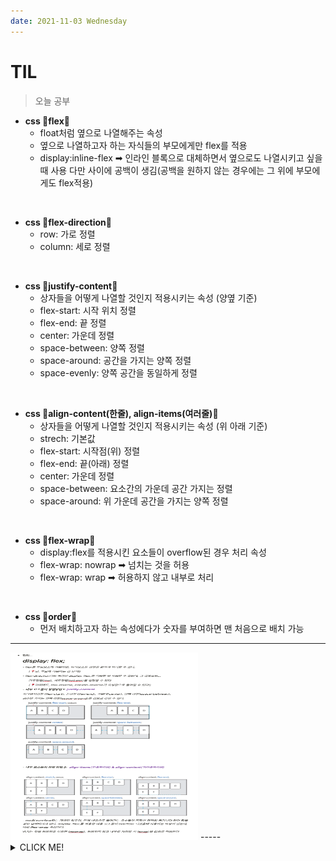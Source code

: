 ```yaml
---
date: 2021-11-03 Wednesday
---
```


# TIL

> 오늘 공부

- **css 🚩flex🚩**
  - float처럼 옆으로 나열해주는 속성
  - 옆으로 나열하고자 하는 자식들의 부모에게만 flex를 적용
  - display:inline-flex ➡ 인라인 블록으로 대체하면서 옆으로도 나열시키고 싶을 때 사용
    다만 사이에 공백이 생김(공백을 원하지 않는 경우에는 그 위에 부모에게도 flex적용)

<br />

- **css 🚩flex-direction🚩**
  - row: 가로 정렬
  - column: 세로 정렬

<br /> 

- **css 🚩justify-content🚩**
  - 상자들을 어떻게 나열할 것인지 적용시키는 속성 (양옆 기준)
  - flex-start: 시작 위치 정렬
  - flex-end: 끝 정렬
  - center: 가운데 정렬
  - space-between: 양쪽 정렬
  - space-around: 공간을 가지는 양쪽 정렬
  - space-evenly: 양쪽 공간을 동일하게 정렬

<br />  

- **css 🚩align-content(한줄), align-items(여러줄)🚩**
  - 상자들을 어떻게 나열할 것인지 적용시키는 속성 (위 아래 기준)
  - strech: 기본값
  - flex-start: 시작점(위) 정렬
  - flex-end: 끝(아래) 정렬
  - center: 가운데 정렬
  - space-between: 요소간의 가운데 공간 가지는 정렬
  - space-around: 위 가운데 공간을 가지는 양쪽 정렬

<br />

- **css 🚩flex-wrap🚩**
  - display:flex를 적용시킨 요소들이 overflow된 경우 처리 속성
  - flex-wrap: nowrap ➡ 넘치는 것을 허용
  - flex-wrap: wrap ➡ 허용하지 않고 내부로 처리

<br />  

- **css 🚩order🚩**
  - 먼저 배치하고자 하는 속성에다가 숫자를 부여하면 맨 처음으로 배치 가능

---
<img src="./images/display_flex.png" alt="display:flex" width="300px" height="300px" />
-----
<details>
<summary>CLICK ME!</summary>  

- https://heropy.blog/2018/11/24/css-flexible-box/

</detials>  
